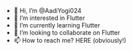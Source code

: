 - 👋 Hi, I’m @AadiYogi024
- 👀 I’m interested in Flutter
- 🌱 I’m currently learning Flutter
- 💞️ I’m looking to collaborate on Flutter
- 📫 How to reach me? HERE (obviously!)

<!---
AadiYogi024/AadiYogi024 is a ✨ special ✨ repository because its `README.md` (this file) appears on your GitHub profile.
You can click the Preview link to take a look at your changes.
--->

